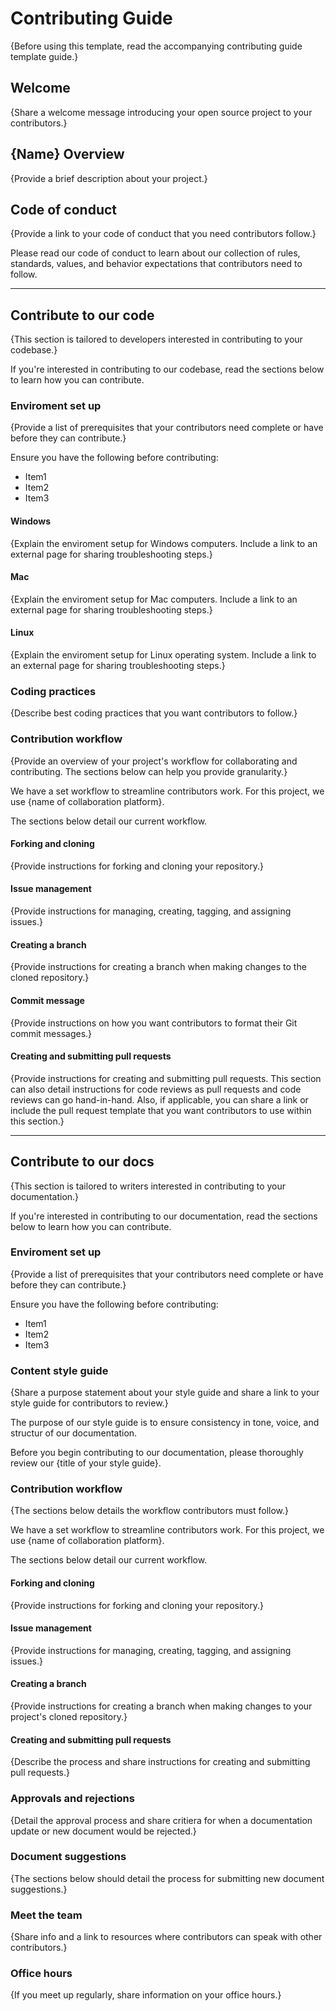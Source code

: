 # Contributing Guide

{Before using this template, read the accompanying contributing guide template guide.}

## Welcome

{Share a welcome message introducing your open source project to your contributors.}

## {Name} Overview

{Provide a brief description about your project.}

## Code of conduct

{Provide a link to your code of conduct that you need contributors follow.}

Please read our code of conduct to learn about our collection of rules, standards, values, and behavior expectations that contributors need to follow.

---

## Contribute to our code

{This section is tailored to developers interested in contributing to your codebase.}

If you're interested in contributing to our codebase, read the sections below to learn how you can contribute.

### Enviroment set up

{Provide a list of prerequisites that your contributors need complete or have before they can contribute.}

Ensure you have the following before contributing:

- Item1
- Item2
- Item3

#### Windows

{Explain the enviroment setup for Windows computers. Include a link to an external page for sharing troubleshooting steps.}

#### Mac

{Explain the enviroment setup for Mac computers. Include a link to an external page for sharing troubleshooting steps.}

#### Linux

{Explain the enviroment setup for Linux operating system. Include a link to an external page for sharing troubleshooting steps.}

### Coding practices

{Describe best coding practices that you want contributors to follow.}

### Contribution workflow

{Provide an overview of your project's workflow for collaborating and contributing. The sections below can help you provide granularity.}

We have a set workflow to streamline contributors work. For this project, we use {name of collaboration platform}.

The sections below detail our current workflow.

#### Forking and cloning

{Provide instructions for forking and cloning your repository.}

#### Issue management

{Provide instructions for managing, creating, tagging, and assigning issues.}

#### Creating a branch

{Provide instructions for creating a branch when making changes to the cloned repository.}

#### Commit message

{Provide instructions on how you want contributors to format their Git commit messages.}

#### Creating and submitting pull requests

{Provide instructions for creating and submitting pull requests. This section can also detail instructions for code reviews as pull requests and code reviews can go hand-in-hand. Also, if applicable, you can share a link or include the pull request template that you want contributors to use within this section.}

---

## Contribute to our docs

{This section is tailored to writers interested in contributing to your documentation.}

If you're interested in contributing to our documentation, read the sections below to learn how you can contribute.

### Enviroment set up

{Provide a list of prerequisites that your contributors need complete or have before they can contribute.}

Ensure you have the following before contributing:

- Item1
- Item2
- Item3

### Content style guide

{Share a purpose statement about your style guide and share a link to your style guide for contributors to review.}

The purpose of our style guide is to ensure consistency in tone, voice, and structur of our documentation.

Before you begin contributing to our documentation, please thoroughly review our {title of your style guide}.

### Contribution workflow

{The sections below details the workflow contributors must follow.}

We have a set workflow to streamline contributors work. For this project, we use {name of collaboration platform}.

The sections below detail our current workflow.

#### Forking and cloning

{Provide instructions for forking and cloning your repository.}

#### Issue management

{Provide instructions for managing, creating, tagging, and assigning issues.}

#### Creating a branch

{Provide instructions for creating a branch when making changes to your project's cloned repository.}

#### Creating and submitting pull requests

{Describe the process and share instructions for creating and submitting pull requests.}

### Approvals and rejections

{Detail the approval process and share critiera for when a documentation update or new document would be rejected.}

### Document suggestions

{The sections below should detail the process for submitting new document suggestions.}

### Meet the team

{Share info and a link to resources where contributors can speak with other contributors.}

### Office hours

{If you meet up regularly, share information on your office hours.}
